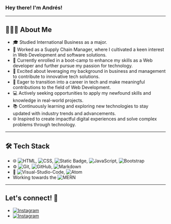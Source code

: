 ### Hey there! I'm Andrés!

---

## 👨🏻‍💻 About Me

- 🎓 Studied International Business as a major.
- 💼 Worked as a Supply Chain Manager, where I cultivated a keen interest in Web Development and software solutions.
- 🔧 Currently enrolled in a boot-camp to enhance my skills as a Web developer and further pursue my passion for technology.
- 🌟 Excited about leveraging my background in business and management to contribute to innovative tech solutions.
- 🚀 Eager to transition into a career in tech and make meaningful contributions to the field of Web Development.
- 💻 Actively seeking opportunities to apply my newfound skills and knowledge in real-world projects.
- 📚 Continuously learning and exploring new technologies to stay updated with industry trends and advancements.
- 🌐 Inspired to create impactful digital experiences and solve complex problems through technology.

---

## 🛠 Tech Stack

- 🌐 ![HTML](https://img.shields.io/badge/-HTML5-333333?logo=html5&style=flat&logoWidth=15), ![CSS](https://img.shields.io/badge/-CSS-1572B6?style=flat&logo=CSS3&logoWidth=15), ![Static Badge](https://img.shields.io/badge/-sass?style=flat&logo=SASS&logoColor=%23CC6699&label=SASS&labelColor=white&color=white&width=15),
  ![JavaScript](https://img.shields.io/badge/-JavaScript-333333?logo=javascript&style=flat&logoWidth=15), ![Bootstrap](https://img.shields.io/badge/-Bootstrap-333333?style=flat&logo=bootstrap&logoColor=CA47CA)
- ⚙️ ![Git](https://img.shields.io/badge/-Git-333333?logo=git&logoColor=F05032&logoWidth=15&style=flat), ![GitHub](https://img.shields.io/badge/-GitHub-333333?logo=github&logoWidth=15&style=flat), ![Markdown](https://img.shields.io/badge/-Markdown-333333?logo=markdown&logoWidth=15&style=flat)
- 🔧 ![Visual-Studio-Code](https://img.shields.io/badge/-Visual%20Studio%20Code-333333?style=flat&logo=visual-studio-code&logoColor=46A8EA), ![Atom](https://img.shields.io/badge/-atom-333333?logo=atom&logoWidth=15&style=flat)
- Working towards the ![MERN](https://img.shields.io/badge/-MERN%20STACK-333333)

---

## Let's connect! :handshake:

- <a href="https://www.instagram.com/anfvc/"><img alt="Instagram" src="https://img.shields.io/badge/Website-https://instagram.com/anfvc/-blue?style=flat-square&logo=instagram"></a>
- <a href="https://www.linkedin.com/in/avillay/"><img alt="Instagram" src="https://img.shields.io/badge/Website-https://www.linkedin.com/in/avillay/-blue?style=flat-square&logo=linkedin"></a>

